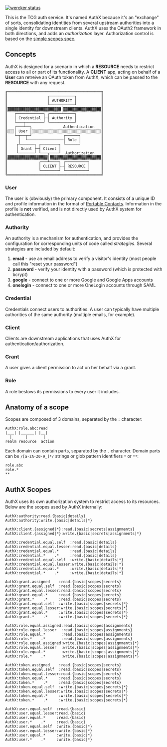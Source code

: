 [![wercker status](https://app.wercker.com/status/fe30b946cc0ec765b7f89d03ae512793/s/master "wercker status")](https://app.wercker.com/project/bykey/fe30b946cc0ec765b7f89d03ae512793)

This is the TCG auth service. It's named AuthX because it's an "exchange" of sorts, consolidating identities from several upstream authorities into a single identity for downstream clients. AuthX uses the OAuth2 framework in both directions, and adds an _authorization_ layer. Authorization control is based on the [simple scopes spec](https://github.com/the-control-group/scopeutils).

## Concepts

AuthX is designed for a scenario in which a **RESOURCE** needs to restrict access to all or part of its functionality. A **CLIENT** app, acting on behalf of a **User** can retreive an OAuth token from AuthX, which can be passed to the **RESOURCE** with any request.

```
╔══════════════════════════════════════════╗
║                  ┌───────────┐           ║
║                  │ AUTHORITY │           ║
║                  └─────┬─────┘           ║
║▓▓▓▓▓▓▓▓▓▓▓▓▓▓▓▓▓▓▓▓▓▓▓▓│▓▓▓▓▓▓▓▓▓▓▓▓▓▓▓▓▓║
║   ┌────────────┐ ┌─────┴─────┐           ║
║   │ Credential ├─┤ Authority │           ║
║   └───┬────────┘ └───────────┘           ║
║   ┌───┴──┐              Authentication   ║
║░░░│ User │░░░░░░░░░░░░░░░░░░░░░░░░░░░░░░░║
║   └─┬──┬─┘              ┌──────┐         ║
║     │  └────────────────┤ Role │         ║
║    ┌┴──────┐ ┌────────┐ └──────┘         ║
║    │ Grant ├─┤ Client │                  ║
║    └───────┘ └───┬────┘  Authorization   ║
║▓▓▓▓▓▓▓▓▓▓▓▓▓▓▓▓▓▓│▓▓▓▓▓▓▓▓▓▓▓▓▓▓▓▓▓▓▓▓▓▓▓║
║              ┌───┴────┐ ┌──────────┐     ║
║              │ CLIENT ├─┤ RESOURCE │     ║
║              └────────┘ └──────────┘     ║
╚══════════════════════════════════════════╝
```

### User

The user is (obviously) the primary component. It consists of a unique ID and profile information in the format of [Portable Contacts](http://portablecontacts.net/draft-spec.html). Information in the profile is **not** verified, and is not directly used by AuthX system for authentication.

### Authority

An authority is a mechanism for authentication, and provides the configuration for corresponding units of code called _strategies_. Several strategies are included by default:

1. **email** - use an email address to verify a visitor's identity (most people call this "reset your password")
2. **password** - verify your identity with a password (which is protected with bcrypt)
3. **google** - connect to one or more Google and Google Apps accounts
4. **onelogin** - connect to one or more OneLogin accounts through SAML

### Credential

Credentials connect users to authorities. A user can typically have multiple authorities of the same authority (multiple emails, for example).

### Client

Clients are downstream applications that uses AuthX for authentication/authorization.

### Grant

A user gives a client permission to act on her behalf via a grant.

### Role

A role bestows its permissions to every user it includes.

## Anatomy of a scope

Scopes are composed of 3 domains, separated by the `:` character:

```
AuthX:role.abc:read
|___| |______| |__|
  |      |       |
realm resource  action

```

Each domain can contain parts, separated by the `.` character. Domain parts can be `/[a-zA-Z0-9_]*/` strings or glob pattern identifiers `*` or `**`:

```
role.abc
role.*
**
```

## AuthX Scopes

AuthX uses its own authorization system to restrict access to its resources. Below are the scopes used by AuthX internally:

```
AuthX:authority:read.{basic|details}
AuthX:authority:write.{basic|details|*}

AuthX:client.{assigned|*}:read.{basic|secrets|assignments}
AuthX:client.{assigned|*}:write.{basic|secrets|assignments|*}

AuthX:credential.equal.self  :read.{basic|details}
AuthX:credential.equal.lesser:read.{basic|details}
AuthX:credential.equal.*     :read.{basic|details}
AuthX:credential.*    .*     :read.{basic|details}
AuthX:credential.equal.self  :write.{basic|details|*}
AuthX:credential.equal.lesser:write.{basic|details|*}
AuthX:credential.equal.*     :write.{basic|details|*}
AuthX:credential.*    .*     :write.{basic|details|*}

AuthX:grant.assigned    :read.{basic|scopes|secrets}
AuthX:grant.equal.self  :read.{basic|scopes|secrets}
AuthX:grant.equal.lesser:read.{basic|scopes|secrets}
AuthX:grant.equal.*     :read.{basic|scopes|secrets}
AuthX:grant.*    .*     :read.{basic|scopes|secrets}
AuthX:grant.equal.self  :write.{basic|scopes|secrets|*}
AuthX:grant.equal.lesser:write.{basic|scopes|secrets|*}
AuthX:grant.equal.*     :write.{basic|scopes|secrets|*}
AuthX:grant.*    .*     :write.{basic|scopes|secrets|*}

AuthX:role.equal.assigned:read.{basic|scopes|assignments}
AuthX:role.equal.lesser  :read.{basic|scopes|assignments}
AuthX:role.equal.*       :read.{basic|scopes|assignments}
AuthX:role.*    .*       :read.{basic|scopes|assignments}
AuthX:role.equal.assigned:write.{basic|scopes|assignments|*}
AuthX:role.equal.lesser  :write.{basic|scopes|assignments|*}
AuthX:role.equal.*       :write.{basic|scopes|assignments|*}
AuthX:role.*    .*       :write.{basic|scopes|assignments|*}

AuthX:token.assigned    :read.{basic|scopes|secrets}
AuthX:token.equal.self  :read.{basic|scopes|secrets}
AuthX:token.equal.lesser:read.{basic|scopes|secrets}
AuthX:token.equal.*     :read.{basic|scopes|secrets}
AuthX:token.*    .*     :read.{basic|scopes|secrets}
AuthX:token.equal.self  :write.{basic|scopes|secrets|*}
AuthX:token.equal.lesser:write.{basic|scopes|secrets|*}
AuthX:token.equal.*     :write.{basic|scopes|secrets|*}
AuthX:token.*    .*     :write.{basic|scopes|secrets|*}

AuthX:user.equal.self  :read.{basic}
AuthX:user.equal.lesser:read.{basic}
AuthX:user.equal.*     :read.{basic}
AuthX:user.*    .*     :read.{basic}
AuthX:user.equal.self  :write.{basic|*}
AuthX:user.equal.lesser:write.{basic|*}
AuthX:user.equal.*     :write.{basic|*}
AuthX:user.*    .*     :write.{basic|*}
```
